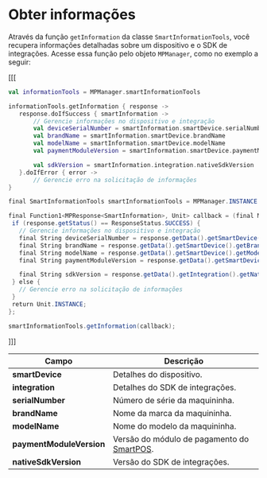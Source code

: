# Obter informações

Através da função `getInformation` da classe `SmartInformationTools`, você recupera informações detalhadas sobre um dispositivo e o SDK de integrações. Acesse essa função pelo objeto `MPManager`, como no exemplo a seguir:

[[[
```kotlin
val informationTools = MPManager.smartInformationTools

informationTools.getInformation { response ->
   response.doIfSuccess { smartInformation ->
       // Gerencie informações no dispositivo e integração
       val deviceSerialNumber = smartInformation.smartDevice.serialNumber
       val brandName = smartInformation.smartDevice.brandName
       val modelName = smartInformation.smartDevice.modelName
       val paymentModuleVersion = smartInformation.smartDevice.paymentModuleVersion

       val sdkVersion = smartInformation.integration.nativeSdkVersion
   }.doIfError { error ->
       // Gerencie erro na solicitação de informações 
}
```
```java
final SmartInformationTools smartInformationTools = MPManager.INSTANCE.getSmartInformationTools();

final Function1<MPResponse<SmartInformation>, Unit> callback = (final MPResponse<SmartInformation> response) -> {
 if (response.getStatus() == ResponseStatus.SUCCESS) {
   // Gerencie informações no dispositivo e integração
   final String deviceSerialNumber = response.getData().getSmartDevice().getSerialNumber();
   final String brandName = response.getData().getSmartDevice().getBrandName();
   final String modelName = response.getData().getSmartDevice().getModelName();
   final String paymentModuleVersion = response.getData().getSmartDevice().getPaymentModuleVersion();

   final String sdkVersion = response.getData().getIntegration().getNativeSdkVersion();
 } else {
   // Gerencie erro na solicitação de informações
 }
 return Unit.INSTANCE;
};

smartInformationTools.getInformation(callback);
```
]]]

|Campo|Descrição|
|---|---|
|**smartDevice**| Detalhes do dispositivo.|
|**integration**| Detalhes do SDK de integrações.|
|**serialNumber**| Número de série da maquininha.|
|**brandName**| Nome da marca da maquininha.|
|**modelName**| Nome do modelo da maquininha.|
|**paymentModuleVersion**| Versão do módulo de pagamento do [SmartPOS](/developers/pt/docs/mp-point/landing).|
|**nativeSdkVersion**| Versão do SDK de integrações.|